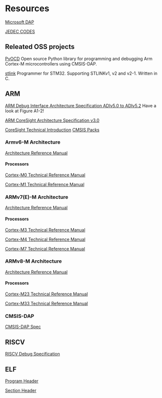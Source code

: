 # Resources

[Microsoft DAP](https://microsoft.github.io/debug-adapter-protocol/overview)

[JEDEC CODES](https://www.jedec.org/system/files/docs/JEP106AY.pdf)


## Releated OSS projects

[PyOCD](https://github.com/mbedmicro/pyOCD) Open source Python library for
programming and debugging Arm Cortex-M microcontrollers using CMSIS-DAP.

[stlink](https://github.com/texane/stlink) Programmer for STM32. Supporting
STLINKv1, v2 and v2-1. Written in C.

## ARM

[ARM Debug Interface Architecture Specification ADIv5.0 to ADIv5.2](https://developer.arm.com/docs/ihi0031/e) Have a look at Figure A1-2!

[ARM CoreSight Architecture Specification v3.0](https://static.docs.arm.com/ihi0029/e/coresight_v3_0_architecture_specification_IHI0029E.pdf)

[CoreSight Technical Introduction](http://infocenter.arm.com/help/topic/com.arm.doc.epm039795/coresight_technical_introduction_EPM_039795.pdf)
[CMSIS Packs](https://developer.arm.com/tools-and-software/embedded/cmsis/cmsis-packs)

### Armv6-M Architecture 

[Architecture Reference Manual](https://static.docs.arm.com/ddi0419/d/DDI0419D_armv6m_arm.pdf)

#### Processors

[Cortex-M0 Technical Reference Manual](http://infocenter.arm.com/help/topic/com.arm.doc.ddi0432c/DDI0432C_cortex_m0_r0p0_trm.pdf)

[Cortex-M1 Technical Reference Manual](https://static.docs.arm.com/ddi0413/d/DDI0413D_cortexm1_r1p0_trm.pdf)

### ARMv7(E)-M Architecture

[Architecture Reference Manual](https://static.docs.arm.com/ddi0403/e/DDI0403E_d_armv7m_arm.pdf)

#### Processors
[Cortex-M3 Technical Reference Manual](https://static.docs.arm.com/100165/0201/arm_cortexm3_processor_trm_100165_0201_00_en.pdf)

[Cortex-M4 Technical Reference Manual](https://static.docs.arm.com/100166/0001/arm_cortexm4_processor_trm_100166_0001_00_en.pdf)

[Cortex-M7 Technical Reference Manual](https://static.docs.arm.com/ddi0489/f/DDI0489F_cortex_m7_trm.pdf)

### ARMv8-M Architecture

[Architecture Reference Manual](https://static.docs.arm.com/ddi0553/bf/DDI0553B_f_armv8m_arm.pdf)

#### Processors
[Cortex-M23 Technical Reference Manual](https://static.docs.arm.com/ddi0550/c/cortex_m23_r1p0_technical_reference_manual_DDI0550C_en.pdf)

[Cortex-M33 Technical Reference Manual](https://static.docs.arm.com/100230/0004/cortex_m33_trm_100230_0004_00_en.pdf)

### CMSIS-DAP
[CMSIS-DAP Spec](https://arm-software.github.io/CMSIS_5/DAP/html/index.html)

## RISCV

[RISCV Debug Specification](https://github.com/riscv/riscv-debug-spec/blob/release/riscv-debug-release.pdf)


## ELF
[Program Header](https://docs.oracle.com/cd/E19683-01/816-1386/chapter6-83432/index.html)

[Section Header](https://docs.oracle.com/cd/E19683-01/816-1386/6m7qcoblj/index.html)
